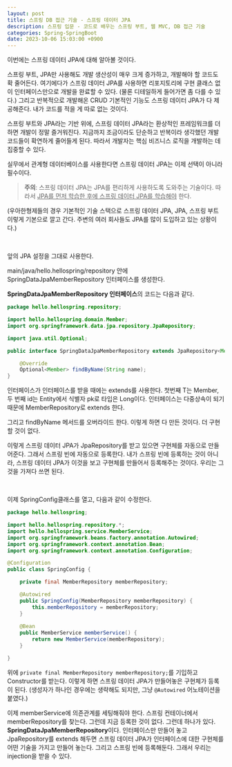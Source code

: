 ```yaml
---
layout: post
title: 스프링 DB 접근 기술 - 스프링 데이터 JPA
description: 스프링 입문 - 코드로 배우는 스프링 부트, 웹 MVC, DB 접근 기술
categories: Spring-SpringBoot
date: 2023-10-06 15:03:00 +0900
---
```

이번에는 스프링 데이터 JPA에 대해 알아볼 것이다.

스프링 부트, JPA만 사용해도 개발 생산성이 매우 크게 증가하고, 개발해야 할 코드도 확 줄어든다. 여기에다가 스프링 데이터 JPA를 사용하면 리포지토리에 구현 클래스 없이 인터페이스만으로 개발을 완료할 수 있다. (물론 디테일하게 들어가면 좀 다를 수 있다.) 그리고 반복적으로 개발해온 CRUD 기본적인 기능도 스프링 데이터 JPA가 다 제공해준다. 내가 코드를 적을 게 따로 없는 것이다.

스프링 부트와 JPA라는 기반 위에, 스프링 데이터 JPA라는 환상적인 프레임워크를 더하면 개발이 정말 즐거워진다. 지금까지 조금이라도 단순하고 반복이라 생각했던 개발 코드들이 확연하게 줄어들게 된다. 따라서 개발자는 핵심 비즈니스 로직을 개발하는 데 집중할 수 있다.

실무에서 관계형 데이터베이스를 사용한다면 스프링 데이터 JPA는 이제 선택이 아니라 필수이다.

> <b>주의</b>: 스프링 데이터 JPA는 JPA를 편리하게 사용하도록 도와주는 기술이다. 따라서 <u>JPA를 먼저 학습한 후에 스프링 데이터 JPA를 학습해야</u> 한다.

(우아한형제들의 경우 기본적인 기술 스택으로 스프링 데이터 JPA, JPA, 스프링 부트 이렇게 기본으로 깔고 간다. 주변의 여러 회사들도 JPA를 많이 도입하고 있는 상황이다.)

<br>

앞의 JPA 설정을 그대로 사용한다.

main/java/hello.hellospring/repository 안에 SpringDataJpaMemberRepository 인터페이스를 생성한다.

<b>SpringDataJpaMemberRepository 인터페이스</b>의 코드는 다음과 같다.

```java
package hello.hellospring.repository;

import hello.hellospring.domain.Member;
import org.springframework.data.jpa.repository.JpaRepository;

import java.util.Optional;

public interface SpringDataJpaMemberRepository extends JpaRepository<Member, Long>, MemberRepository {

    @Override
    Optional<Member> findByName(String name);
}
```

인터페이스가 인터페이스를 받을 때에는 extends를 사용한다. 첫번째 T는 Member, 두 번째 id는 Entity에서 식별자 pk로 타입은 Long이다. 인터페이스는 다중상속이 되기 때문에 MemberRepository로 extends 한다.

그리고 findByName 메서드를 오버라이드 한다. 이렇게 하면 다 만든 것이다. 더 구현할 것이 없다.

이렇게 스프링 데이터 JPA가 JpaRepository를 받고 있으면 구현체를 자동으로 만들어준다. 그래서 스프링 빈에 자동으로 등록한다. 내가 스프링 빈에 등록하는 것이 아니라, 스프링 데이터 JPA가 이것을 보고 구현체를 만들어서 등록해주는 것이다. 우리는 그것을 가져다 쓰면 된다.

<br>

이제 SpringConfig클래스를 열고, 다음과 같이 수정한다.

```java
package hello.hellospring;

import hello.hellospring.repository.*;
import hello.hellospring.service.MemberService;
import org.springframework.beans.factory.annotation.Autowired;
import org.springframework.context.annotation.Bean;
import org.springframework.context.annotation.Configuration;

@Configuration
public class SpringConfig {

    private final MemberRepository memberRepository;

    @Autowired
    public SpringConfig(MemberRepository memberRepository) {
        this.memberRepository = memberRepository;
    }
    
    @Bean
    public MemberService memberService() {
        return new MemberService(memberRepository);
    }

}
```

위에 ```private final MemberRepository memberRepository;```를 기입하고 Constructor를 받는다. 이렇게 하면 스프링 데이터 JPA가 만들어놓은 구현체가 등록이 된다. (생성자가 하나인 경우에는 생략해도 되지만, 그냥 ```@Autowired``` 어노테이션을 붙였다.)

이제 memberService에 의존관계를 세팅해줘야 한다. 스프링 컨테이너에서 memberRepository를 찾는다. 그런데 지금 등록한 것이 없다. 그런데 하나가 있다. <b>SpringDataJpaMemberRepository</b>이다. 인터페이스만 만들어 놓고 JpaRepository를 extends 해두면 스프링 데이터 JPA가 인터페이스에 대한 구현체를 어떤 기술을 가지고 만들어 놓는다. 그리고 스프링 빈에 등록해둔다. 그래서 우리는 injection을 받을 수 있다.